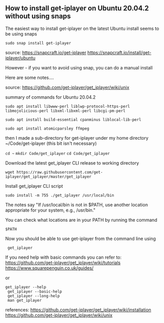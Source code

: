 ## How to install get-iplayer on Ubuntu 20.04.2 without using snaps

The easiest way to install get-iplayer on the latest Ubuntu install seems to be using snaps


`` sudo snap install get-iplayer ``

source:
https://snapcraft.io/get-iplayer
https://snapcraft.io/install/get-iplayer/ubuntu


However - if you want to avoid using snap, you can do a manual install

Here are some notes....

source:
https://github.com/get-iplayer/get_iplayer/wiki/unix

summary of commands for Ubuntu 20.04.2

`` sudo apt install libwww-perl liblwp-protocol-https-perl libmojolicious-perl libxml-libxml-perl libcgi-pm-perl ``

`` sudo apt install build-essential cpanminus liblocal-lib-perl ``

`` sudo apt install atomicparsley ffmpeg ``


then I made a sub-directory for get-iplayer under my home directory
~/Code/get-iplayer
(this bit isn't necessary)

`` cd ~ ``
`` mkdir Code/get_iplayer ``
`` cd Code/get_iplayer ``

Download the latest get_iplayer CLI release to working directory

`` wget https://raw.githubusercontent.com/get-iplayer/get_iplayer/master/get_iplayer ``

Install get_iplayer CLI script


`` sudo install -m 755 ./get_iplayer /usr/local/bin ``

The notes say "If /usr/local/bin is not in $PATH, use another location appropriate for your system, e.g., /usr/bin."

You can check what locations are in your PATH by running the command

`` $PATH ``



Now you should be able to use get-iplayer from the command line using

``  get_iplayer  ``

If you need help with basic commands you can refer to:
https://github.com/get-iplayer/get_iplayer/wiki/tutorials
https://www.squarepenguin.co.uk/guides/

or 

` get_iplayer --help `  
` get_iplayer --basic-help`  
` get_iplayer --long-help`  
` man get_iplayer`  


references:
https://github.com/get-iplayer/get_iplayer/wiki/installation
https://github.com/get-iplayer/get_iplayer/wiki/unix
